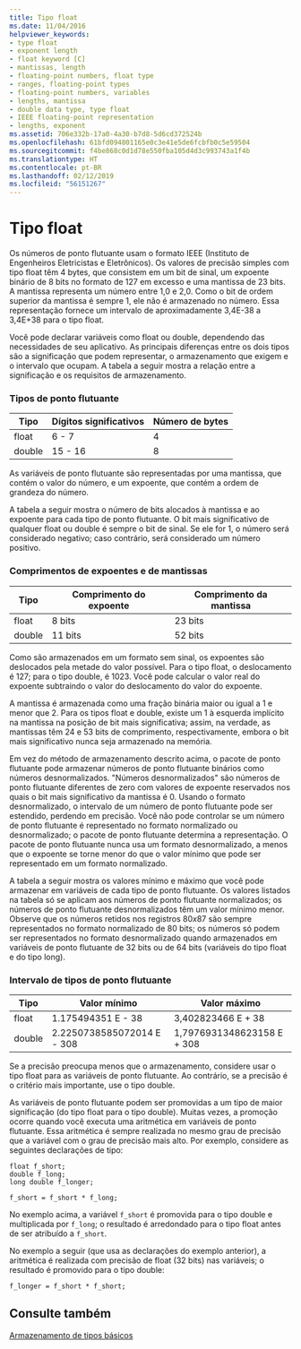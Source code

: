 ```yaml
---
title: Tipo float
ms.date: 11/04/2016
helpviewer_keywords:
- type float
- exponent length
- float keyword [C]
- mantissas, length
- floating-point numbers, float type
- ranges, floating-point types
- floating-point numbers, variables
- lengths, mantissa
- double data type, type float
- IEEE floating-point representation
- lengths, exponent
ms.assetid: 706e332b-17a0-4a30-b7d8-5d6cd372524b
ms.openlocfilehash: 61bfd094801165e0c3e41e5de6fcbfb0c5e59504
ms.sourcegitcommit: f4be868c0d1d78e550fba105d4d3c993743a1f4b
ms.translationtype: HT
ms.contentlocale: pt-BR
ms.lasthandoff: 02/12/2019
ms.locfileid: "56151267"
---
```

# <a name="type-float"></a>Tipo float

Os números de ponto flutuante usam o formato IEEE (Instituto de Engenheiros Eletricistas e Eletrônicos). Os valores de precisão simples com tipo float têm 4 bytes, que consistem em um bit de sinal, um expoente binário de 8 bits no formato de 127 em excesso e uma mantissa de 23 bits. A mantissa representa um número entre 1,0 e 2,0. Como o bit de ordem superior da mantissa é sempre 1, ele não é armazenado no número. Essa representação fornece um intervalo de aproximadamente 3,4E-38 a 3,4E+38 para o tipo float.

Você pode declarar variáveis como float ou double, dependendo das necessidades de seu aplicativo. As principais diferenças entre os dois tipos são a significação que podem representar, o armazenamento que exigem e o intervalo que ocupam. A tabela a seguir mostra a relação entre a significação e os requisitos de armazenamento.

### <a name="floating-point-types"></a>Tipos de ponto flutuante

|Tipo|Dígitos significativos|Número de bytes|
|----------|------------------------|---------------------|
|float|6 - 7|4|
|double|15 - 16|8|

As variáveis de ponto flutuante são representadas por uma mantissa, que contém o valor do número, e um expoente, que contém a ordem de grandeza do número.

A tabela a seguir mostra o número de bits alocados à mantissa e ao expoente para cada tipo de ponto flutuante. O bit mais significativo de qualquer float ou double é sempre o bit de sinal. Se ele for 1, o número será considerado negativo; caso contrário, será considerado um número positivo.

### <a name="lengths-of-exponents-and-mantissas"></a>Comprimentos de expoentes e de mantissas

|Tipo|Comprimento do expoente|Comprimento da mantissa|
|----------|---------------------|---------------------|
|float|8 bits|23 bits|
|double|11 bits|52 bits|

Como são armazenados em um formato sem sinal, os expoentes são deslocados pela metade do valor possível. Para o tipo float, o deslocamento é 127; para o tipo double, é 1023. Você pode calcular o valor real do expoente subtraindo o valor do deslocamento do valor do expoente.

A mantissa é armazenada como uma fração binária maior ou igual a 1 e menor que 2. Para os tipos float e double, existe um 1 à esquerda implícito na mantissa na posição de bit mais significativa; assim, na verdade, as mantissas têm 24 e 53 bits de comprimento, respectivamente, embora o bit mais significativo nunca seja armazenado na memória.

Em vez do método de armazenamento descrito acima, o pacote de ponto flutuante pode armazenar números de ponto flutuante binários como números desnormalizados. "Números desnormalizados" são números de ponto flutuante diferentes de zero com valores de expoente reservados nos quais o bit mais significativo da mantissa é 0. Usando o formato desnormalizado, o intervalo de um número de ponto flutuante pode ser estendido, perdendo em precisão. Você não pode controlar se um número de ponto flutuante é representado no formato normalizado ou desnormalizado; o pacote de ponto flutuante determina a representação. O pacote de ponto flutuante nunca usa um formato desnormalizado, a menos que o expoente se torne menor do que o valor mínimo que pode ser representado em um formato normalizado.

A tabela a seguir mostra os valores mínimo e máximo que você pode armazenar em variáveis de cada tipo de ponto flutuante. Os valores listados na tabela só se aplicam aos números de ponto flutuante normalizados; os números de ponto flutuante desnormalizados têm um valor mínimo menor. Observe que os números retidos nos registros 80*x*87 são sempre representados no formato normalizado de 80 bits; os números só podem ser representados no formato desnormalizado quando armazenados em variáveis de ponto flutuante de 32 bits ou de 64 bits (variáveis do tipo float e do tipo long).

### <a name="range-of-floating-point-types"></a>Intervalo de tipos de ponto flutuante

|Tipo|Valor mínimo|Valor máximo|
|----------|-------------------|-------------------|
|float|1.175494351 E - 38|3,402823466 E + 38|
|double|2.2250738585072014 E - 308|1,7976931348623158 E + 308|

Se a precisão preocupa menos que o armazenamento, considere usar o tipo float para as variáveis de ponto flutuante. Ao contrário, se a precisão é o critério mais importante, use o tipo double.

As variáveis de ponto flutuante podem ser promovidas a um tipo de maior significação (do tipo float para o tipo double). Muitas vezes, a promoção ocorre quando você executa uma aritmética em variáveis de ponto flutuante. Essa aritmética é sempre realizada no mesmo grau de precisão que a variável com o grau de precisão mais alto. Por exemplo, considere as seguintes declarações de tipo:

```
float f_short;
double f_long;
long double f_longer;

f_short = f_short * f_long;
```

No exemplo acima, a variável `f_short` é promovida para o tipo double e multiplicada por `f_long`; o resultado é arredondado para o tipo float antes de ser atribuído a `f_short`.

No exemplo a seguir (que usa as declarações do exemplo anterior), a aritmética é realizada com precisão de float (32 bits) nas variáveis; o resultado é promovido para o tipo double:

```
f_longer = f_short * f_short;
```

## <a name="see-also"></a>Consulte também

[Armazenamento de tipos básicos](../c-language/storage-of-basic-types.md)
